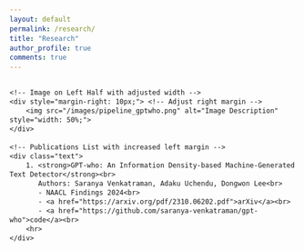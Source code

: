 ```yaml
---
layout: default
permalink: /research/
title: "Research"
author_profile: true
comments: true
---
```


<!DOCTYPE html>
<html lang="en">
<head>
<meta charset="UTF-8">
<meta name="viewport" content="width=device-width, initial-scale=1.0">
<title>Publications</title>
<style>
  .container {
    display: flex;
    justify-content: center; /* Center content horizontally */
    align-items: flex-start; /* Align items at the top vertically */
  }

  .content {
    max-width: 800px; /* Limit maximum width for better readability */
    display: flex;
  }

  .text {
    flex: 1;
    margin-left: 10px; /* Adjust left margin */
    font-size: 14px; /* Adjust font size */
  }
</style>
</head>
<body>

<div class="container">
  <div class="content">

    <!-- Image on Left Half with adjusted width -->
    <div style="margin-right: 10px;"> <!-- Adjust right margin -->
        <img src="/images/pipeline_gptwho.png" alt="Image Description" style="width: 50%;">
    </div>

    <!-- Publications List with increased left margin -->
    <div class="text">
        1. <strong>GPT-who: An Information Density-based Machine-Generated Text Detector</strong><br>
           Authors: Saranya Venkatraman, Adaku Uchendu, Dongwon Lee<br>
           - NAACL Findings 2024<br>
           - <a href="https://arxiv.org/pdf/2310.06202.pdf">arXiv</a><br>
           - <a href="https://github.com/saranya-venkatraman/gpt-who">code</a><br>
        <hr>
    </div>

  </div>
</div>

</body>
</html>
